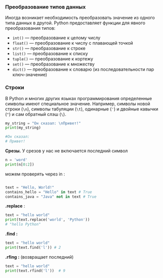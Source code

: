 ### Преобразование типов данных

Иногда возникает необходимость преобразовать значение из одного типа данных в другой. Python предоставляет функции для явного преобразования типов:

- `int()` — преобразование к целому числу
- `float()` — преобразование к числу с плавающей точкой
- `str()` — преобразование к строке
- `list()` — преобразование к списку
- `tuple()` — преобразование к кортежу
- `set()` — преобразование к множеству
- `dict()` — преобразование к словарю (из последовательности пар ключ-значение)


### Строки 


В Python и многих других языках программирования определенные символы имеют специальное значение. Например, символы новой строки (`\n`), символы табуляции (`\t`), одинарные (`'`) и двойные кавычки (`"`) и сам обратный слэш (`\`).

```python
my_string = "Он сказал: \nПривет!"
print(my_string)

#Он сказал: 
# Привет!
```


**Срезы.** 
У срезов у нас не включается последний символ 

```python
n = 'word'
print(n[0:2])

```


можем проверять через in : 

```python

text = "Hello, World!" 
contains_hello = "Hello" in text # True 
contains_java = "Java" not in text # True

```


**.replace**  : 

```python
text = "hello world" 
print(text.replace('world', 'Python'))
# "hello Python"
```


**.find :** 

```python
text = "hello world" 
print(text.find('l')) # 2
```


**.rfing :** (возвращает последний)

```python
text = "hello world"
print(text.rfind('l'))  # 9
```


